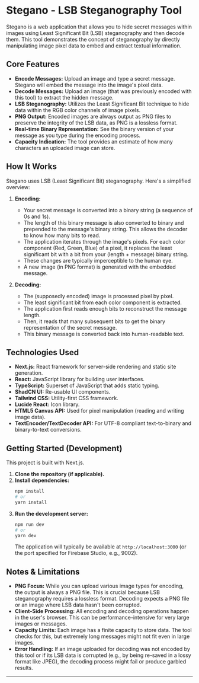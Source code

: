 
# Stegano - LSB Steganography Tool

Stegano is a web application that allows you to hide secret messages within images using Least Significant Bit (LSB) steganography and then decode them. This tool demonstrates the concept of steganography by directly manipulating image pixel data to embed and extract textual information.

## Core Features

-   **Encode Messages:** Upload an image and type a secret message. Stegano will embed the message into the image's pixel data.
-   **Decode Messages:** Upload an image (that was previously encoded with this tool) to extract the hidden message.
-   **LSB Steganography:** Utilizes the Least Significant Bit technique to hide data within the RGB color channels of image pixels.
-   **PNG Output:** Encoded images are always output as PNG files to preserve the integrity of the LSB data, as PNG is a lossless format.
-   **Real-time Binary Representation:** See the binary version of your message as you type during the encoding process.
-   **Capacity Indication:** The tool provides an estimate of how many characters an uploaded image can store.

## How It Works

Stegano uses LSB (Least Significant Bit) steganography. Here's a simplified overview:

1.  **Encoding:**
    *   Your secret message is converted into a binary string (a sequence of 0s and 1s).
    *   The length of this binary message is also converted to binary and prepended to the message's binary string. This allows the decoder to know how many bits to read.
    *   The application iterates through the image's pixels. For each color component (Red, Green, Blue) of a pixel, it replaces the least significant bit with a bit from your (length + message) binary string.
    *   These changes are typically imperceptible to the human eye.
    *   A new image (in PNG format) is generated with the embedded message.

2.  **Decoding:**
    *   The (supposedly encoded) image is processed pixel by pixel.
    *   The least significant bit from each color component is extracted.
    *   The application first reads enough bits to reconstruct the message length.
    *   Then, it reads that many subsequent bits to get the binary representation of the secret message.
    *   This binary message is converted back into human-readable text.

## Technologies Used

-   **Next.js:** React framework for server-side rendering and static site generation.
-   **React:** JavaScript library for building user interfaces.
-   **TypeScript:** Superset of JavaScript that adds static typing.
-   **ShadCN UI:** Re-usable UI components.
-   **Tailwind CSS:** Utility-first CSS framework.
-   **Lucide React:** Icon library.
-   **HTML5 Canvas API:** Used for pixel manipulation (reading and writing image data).
-   **TextEncoder/TextDecoder API:** For UTF-8 compliant text-to-binary and binary-to-text conversions.

## Getting Started (Development)

This project is built with Next.js.

1.  **Clone the repository (if applicable).**
2.  **Install dependencies:**
    ```bash
    npm install
    # or
    yarn install
    ```
3.  **Run the development server:**
    ```bash
    npm run dev
    # or
    yarn dev
    ```
    The application will typically be available at `http://localhost:3000` (or the port specified for Firebase Studio, e.g., 9002).

## Notes & Limitations

-   **PNG Focus:** While you can upload various image types for encoding, the output is always a PNG file. This is crucial because LSB steganography requires a lossless format. Decoding expects a PNG file or an image where LSB data hasn't been corrupted.
-   **Client-Side Processing:** All encoding and decoding operations happen in the user's browser. This can be performance-intensive for very large images or messages.
-   **Capacity Limits:** Each image has a finite capacity to store data. The tool checks for this, but extremely long messages might not fit even in large images.
-   **Error Handling:** If an image uploaded for decoding was not encoded by this tool or if its LSB data is corrupted (e.g., by being re-saved in a lossy format like JPEG), the decoding process might fail or produce garbled results.

---

